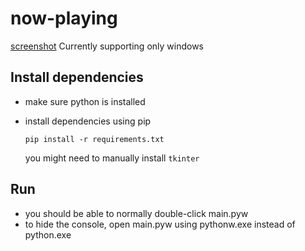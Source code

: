 # now-playing
[screenshot](screenshot.png)
Currently supporting only windows

## Install dependencies
 - make sure python is installed
 - install dependencies using pip

    `pip install -r requirements.txt`
    
    you might need to manually install `tkinter`

## Run
 - you should be able to normally double-click main.pyw
 - to hide the console, open main.pyw using pythonw.exe instead of python.exe
